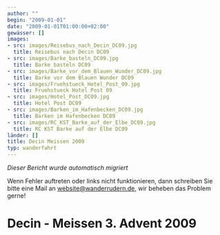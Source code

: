 ```yaml
---
author: ""
begin: "2009-01-01"
date: "2009-01-01T01:00:00+02:00"
gewässer: []
images:
- src: images/Reisebus_nach_Decin_DC09.jpg
  title: Reisebus nach Decin DC09
- src: images/Barke_basteln_DC09.jpg
  title: Barke basteln DC09
- src: images/Barke_vor_dem_Blauen_Wunder_DC09.jpg
  title: Barke vor dem Blauen Wunder DC09
- src: images/Fruehstueck_Hotel_Post_09.jpg
  title: Fruehstueck Hotel Post 09
- src: images/Hotel_Post_DC09.jpg
  title: Hotel Post DC09
- src: images/Barken_im_Hafenbecken_DC09.jpg
  title: Barken im Hafenbecken DC09
- src: images/RC_KST_Barke_auf_der_Elbe_DC09.jpg
  title: RC KST Barke auf der Elbe DC09
länder: []
title: Decin Meissen 2009
typ: wanderfahrt
---
```



*Dieser Bericht wurde automatisch migriert*

Wenn Fehler auftreten oder links nicht funktionieren, dann schreiben Sie bitte eine Mail an website@wanderrudern.de, wir beheben das Problem gerne!



# Decin - Meissen 3. Advent 2009


